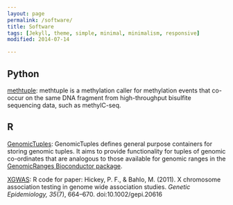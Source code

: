 ```yaml
---
layout: page
permalink: /software/
title: Software
tags: [Jekyll, theme, simple, minimal, minimalism, responsive]
modified: 2014-07-14

---
```


Python
----------------
[methtuple](https://github.com/PeteHaitch/methtuple): methtuple is a methylation caller for methylation events that co-occur on the same DNA fragment from high-throughput bisulfite sequencing data, such as methylC-seq.

R
------------

[GenomicTuples](https://github.com/PeteHaitch/GenomicTuples): GenomicTuples defines general purpose containers for storing genomic tuples. It aims to provide functionality for tuples of genomic co-ordinates that are analogous to those available for genomic ranges in the [GenomicRanges Bioconductor package](https://bioconductor.org/packages/GenomicRanges).

[XGWAS](https://github.com/PeteHaitch/XGWAS): R code for paper: Hickey, P. F., & Bahlo, M. (2011). X chromosome association testing in genome wide association studies. _Genetic Epidemiology, 35_(7), 664–670. doi:10.1002/gepi.20616
